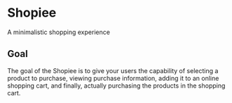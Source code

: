 # Shopiee

A minimalistic shopping experience

## Goal

The goal of the Shopiee is to give your users the capability of selecting a product to purchase, viewing purchase information, adding it to an online shopping cart, and finally, actually purchasing the products in the shopping cart.
